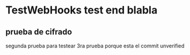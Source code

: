 # TestWebHooks test end blabla
## prueba de cifrado
segunda prueba para testear
3ra prueba porque esta el commit unverified